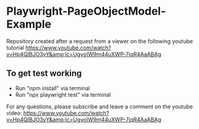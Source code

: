 # Playwright-PageObjectModel-Example
Repository created after a request from a viewer on the following youtube tutorial https://www.youtube.com/watch?v=Hp4QIBJO3yY&amp;lc=UgyoIW9m44uXWP-7jqR4AaABAg


## To get test working
- Run "npm install" via terminal
- Run "npx playwright test" via terminal

For any questions, please subscribe and leave a comment on the youtube video: https://www.youtube.com/watch?v=Hp4QIBJO3yY&amp;lc=UgyoIW9m44uXWP-7jqR4AaABAg
